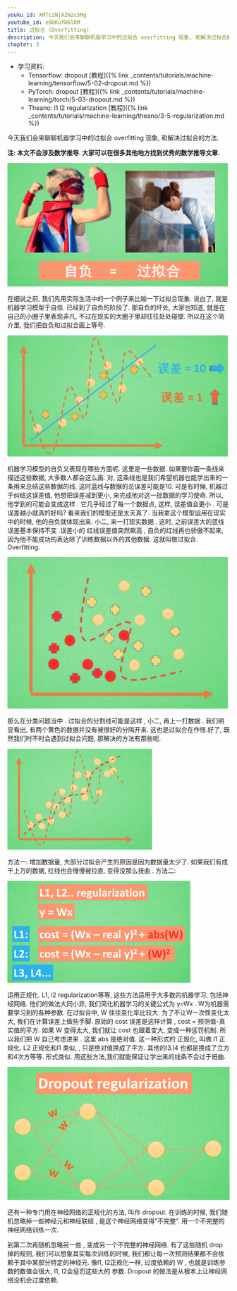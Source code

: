 ```yaml
---
youku_id: XMTczNjA2Nzc5Ng
youtube_id: e9OKufD6lRM
title: 过拟合 (Overfitting)
description: 今天我们会来聊聊机器学习中的过拟合 overfitting 现象, 和解决过拟合的方法.
chapter: 3
---
```

* 学习资料: 
  * Tensorflow: dropout [教程]({% link _contents/tutorials/machine-learning/tensorflow/5-02-dropout.md %})
  * PyTorch: dropout [教程]({% link _contents/tutorials/machine-learning/torch/5-03-dropout.md %})
  * Theano: l1 l2 regularization [教程]({% link _contents/tutorials/machine-learning/theano/3-5-regularization.md %})
  
今天我们会来聊聊机器学习中的过拟合 overfitting 现象, 和解决过拟合的方法.

**注: 本文不会涉及数学推导. 大家可以在很多其他地方找到优秀的数学推导文章.**

<img class="course-image" src="/static/results/ML_intro/overfitting1.png"  width="500px"></center>

在细说之前, 我们先用实际生活中的一个例子来比喻一下过拟合现象. 说白了, 就是机器学习模型于自信. 已经到了自负的阶段了. 那自负的坏处, 大家也知道, 就是在自己的小圈子里表现非凡,  不过在现实的大圈子里却往往处处碰壁. 所以在这个简介里,  我们把自负和过拟合画上等号.

<img class="course-image" src="/static/results/ML_intro/overfitting2.png"  width="500px"></center>

机器学习模型的自负又表现在哪些方面呢.  这里是一些数据.  如果要你画一条线来描述这些数据, 大多数人都会这么画. 对, 这条线也是我们希望机器也能学出来的一条用来总结这些数据的线. 这时蓝线与数据的总误差可能是10. 可是有时候, 机器过于纠结这误差值, 他想把误差减到更小, 来完成他对这一批数据的学习使命. 所以, 他学到的可能会变成这样  . 它几乎经过了每一个数据点, 这样, 误差值会更小 . 可是误差越小就真的好吗? 看来我们的模型还是太天真了. 当我拿这个模型运用在现实中的时候, 他的自负就体现出来. 小二, 来一打现实数据  . 这时, 之前误差大的蓝线误差基本保持不变  .误差小的 红线误差值突然飙高 , 自负的红线再也骄傲不起来, 因为他不能成功的表达除了训练数据以外的其他数据. 这就叫做过拟合. Overfitting.

<img class="course-image" src="/static/results/ML_intro/overfitting3.png"  width="500px"></center>

那么在分类问题当中  . 过拟合的分割线可能是这样 ,  小二, 再上一打数据 . 我们明显看出, 有两个黄色的数据并没有被很好的分隔开来. 这也是过拟合在作怪.好了, 既然我们时不时会遇到过拟合问题, 那解决的方法有那些呢.

<img class="course-image" src="/static/results/ML_intro/overfitting4.png">

方法一: 增加数据量, 大部分过拟合产生的原因是因为数据量太少了. 如果我们有成千上万的数据, 红线也会慢慢被拉直, 变得没那么扭曲  . 方法二:

<img class="course-image" src="/static/results/ML_intro/overfitting5.png">

运用正规化. L1, l2 regularization等等, 这些方法适用于大多数的机器学习, 包括神经网络. 他们的做法大同小异, 我们简化机器学习的关键公式为 y=Wx . W为机器需要学习到的各种参数. 在过拟合中, W 往往变化率比较大. 为了不让W一次性变化太大, 我们在计算误差上做些手脚. 原始的 cost 误差是这样计算 , cost = 预测值-真实值的平方. 如果 W 变得太大, 我们就让 cost 也跟着变大, 变成一种惩罚机制. 所以我们把 W 自己考虑进来 . 这里 abs 是绝对值. 这一种形式的 正规化, 叫做 l1  正规化. L2 正规化和l1 类似, , 只是绝对值换成了平方. 其他的l3.l4  也都是换成了立方和4次方等等. 形式类似. 用这些方法,我们就能保证让学出来的线条不会过于扭曲.

<img class="course-image" src="/static/results/ML_intro/overfitting6.png">

还有一种专门用在神经网络的正规化的方法, 叫作 dropout. 在训练的时候, 我们随机忽略掉一些神经元和神经联结 , 是这个神经网络变得”不完整”. 用一个不完整的神经网络训练一次. 

到第二次再随机忽略另一些 , 变成另一个不完整的神经网络. 有了这些随机 drop 掉的规则, 我们可以想象其实每次训练的时候, 我们都让每一次预测结果都不会依赖于其中某部分特定的神经元. 像l1, l2正规化一样, 过度依赖的 W  , 也就是训练参数的数值会很大, l1, l2会惩罚这些大的 参数. Dropout 的做法是从根本上让神经网络没机会过度依赖.
